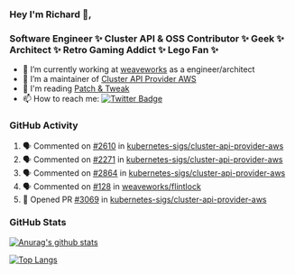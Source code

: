 ### Hey I'm Richard 👋, 

<h3 align="left">Software Engineer ✨ Cluster API & OSS Contributor ✨ Geek ✨ Architect ✨ Retro Gaming Addict ✨ Lego Fan ✨</h3>

- 🔭 I’m currently working at [weaveworks](https://github.com/weaveworks) as a engineer/architect
- 👯 I’m a maintainer of [Cluster API Provider AWS](https://github.com/kubernetes-sigs/cluster-api-provider-aws)
- 💬 I'm reading [Patch & Tweak](https://bjooks.com/products/patch-tweak-exploring-modular-synthesis)
- 📫 How to reach me: [![Twitter Badge](https://img.shields.io/badge/-@fruit_case-00acee?style=flat&logo=Twitter&logoColor=white)](https://twitter.com/intent/follow?screen_name=fruit_case "Follow on Twitter")

### GitHub Activity 

<!--START_SECTION:activity-->
1. 🗣 Commented on [#2610](https://github.com/kubernetes-sigs/cluster-api-provider-aws/issues/2610) in [kubernetes-sigs/cluster-api-provider-aws](https://github.com/kubernetes-sigs/cluster-api-provider-aws)
2. 🗣 Commented on [#2271](https://github.com/kubernetes-sigs/cluster-api-provider-aws/issues/2271) in [kubernetes-sigs/cluster-api-provider-aws](https://github.com/kubernetes-sigs/cluster-api-provider-aws)
3. 🗣 Commented on [#2864](https://github.com/kubernetes-sigs/cluster-api-provider-aws/issues/2864) in [kubernetes-sigs/cluster-api-provider-aws](https://github.com/kubernetes-sigs/cluster-api-provider-aws)
4. 🗣 Commented on [#128](https://github.com/weaveworks/flintlock/issues/128) in [weaveworks/flintlock](https://github.com/weaveworks/flintlock)
5. 💪 Opened PR [#3069](https://github.com/kubernetes-sigs/cluster-api-provider-aws/pull/3069) in [kubernetes-sigs/cluster-api-provider-aws](https://github.com/kubernetes-sigs/cluster-api-provider-aws)
<!--END_SECTION:activity-->

### GitHub Stats

[![Anurag's github stats](https://github-readme-stats.vercel.app/api?username=richardcase&count_private=true&show_icons=true)](https://github.com/anuraghazra/github-readme-stats)

[![Top Langs](https://github-readme-stats.vercel.app/api/top-langs/?username=richardcase&hide=html&layout=compact)](https://github.com/anuraghazra/github-readme-stats)
